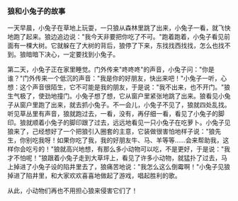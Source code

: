 

### 狼和小兔子的故事

一天早晨，小兔子在草地上玩耍，一只狼从森林里跳了出来，小兔子一看，就飞快地跑了起来。狼边追边说："我今天非要把你吃了不可。"跑着跑着，小兔子看见前面有一棵大树。它就躲在了大树的背后，狼停了下来，东找找西找找，怎么也找不到。狼暗暗下决心，一定要找到小兔子。

第二天，小兔子正在家里睡觉。门外传来"咚咚咚"的声音，小兔子问："你是谁？"门外传来一个低沉的声音："我是你的好朋友，快出来吧！"小兔子一听，心想：这个声音很陌生，它不可能是我的朋友，于是说："我不出来，也不开门。"狼生气极了，使劲地撞门。小兔子想了想，它从窗户里紧张地跳了出来。狼看见小兔子从窗户里跑了出来，就去抓小兔子。不一会儿，小兔子不见了，狼就四处乱找。听见草丛里有声音，狼就跑过去，一看，没有，再仔细一看，看见了小兔子的脚印。狼就顺着小兔子的脚印跟了过去，远远地看见一只小兔子在吃萝卜。小兔子见狼来了，己经想好了一个把狼引入圈套的主意，它装做很害怕地样子说："狼先生，你别吃我呀！如果你吃了我，我的好朋友牛、马、羊等等……会来帮助我，这样你会吃亏的！"狼就高兴地想，有那么多小动物可以吃，不是更好，于是说："我才不怕呢！"狼跟着小兔子走到大草坪上，看见了许多小动物，就猛扑了过去，马上掉进了小兔子设的陷井里去了，狼痛苦地说："我怎么这么倒霉啊！"小兔子见狼掉进了陷井里，和大家欢欢喜喜地做起了游戏，唱起胜利的歌。

从此，小动物们再也不用担心狼来侵害它们了！

